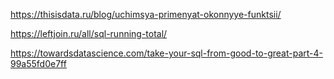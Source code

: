 https://thisisdata.ru/blog/uchimsya-primenyat-okonnyye-funktsii/

https://leftjoin.ru/all/sql-running-total/

https://towardsdatascience.com/take-your-sql-from-good-to-great-part-4-99a55fd0e7ff